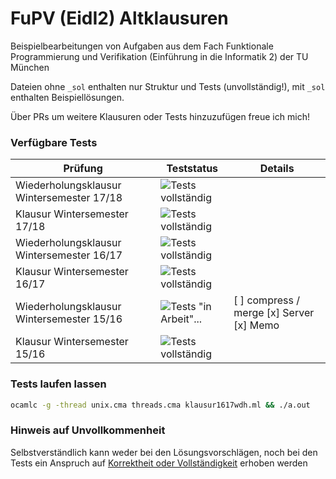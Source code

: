 # FuPV (EidI2) Altklausuren

Beispielbearbeitungen von Aufgaben aus dem Fach Funktionale Programmierung und Verifikation (Einführung in die Informatik 2) der TU München

Dateien ohne `_sol` enthalten nur Struktur und Tests (unvollständig!), mit `_sol` enthalten Beispiellösungen.

Über PRs um weitere Klausuren oder Tests hinzuzufügen freue ich mich!

### Verfügbare Tests

| Prüfung                                   | Teststatus                                                                        | Details                                    |
|-------------------------------------------|-----------------------------------------------------------------------------------|--------------------------------------------|
| Wiederholungsklausur Wintersemester 17/18 | ![Tests vollständig](https://img.shields.io/badge/tests-complete-success.svg)     |                                            |
| Klausur Wintersemester 17/18              | ![Tests vollständig](https://img.shields.io/badge/tests-complete-success.svg)     |                                            |
| Wiederholungsklausur Wintersemester 16/17 | ![Tests vollständig](https://img.shields.io/badge/tests-complete-success.svg)     |                                            |
| Klausur Wintersemester 16/17              | ![Tests vollständig](https://img.shields.io/badge/tests-complete-success.svg)     |                                            |
| Wiederholungsklausur Wintersemester 15/16 | ![Tests "in Arbeit"...](https://img.shields.io/badge/tests-in%20progress-yellow.svg) |  [ ] compress / merge  [x] Server [x] Memo |
| Klausur Wintersemester 15/16              | ![Tests vollständig](https://img.shields.io/badge/tests-complete-success.svg)     |                                            |

### Tests laufen lassen
```bash 
ocamlc -g -thread unix.cma threads.cma klausur1617wdh.ml && ./a.out
```

### Hinweis auf Unvollkommenheit

Selbstverständlich kann weder bei den Lösungsvorschlägen, noch bei den Tests ein Anspruch auf [Korrektheit oder Vollständigkeit](https://de.wikipedia.org/wiki/G%C3%B6delscher_Unvollst%C3%A4ndigkeitssatz) erhoben werden 
